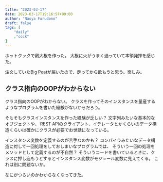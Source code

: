 ```yaml
---
title: "2023-03-17"
date: 2023-03-17T19:16:57+09:00
author: "Naoya Furudono"
draft: false
tags: [
    "daily"
    ,"cock"
]
---
```


ホットクックで鶏大根を作った。
大根に火がうまく通っていて本領発揮を感じた。

注文していた[Big Peat](https://bigpeat.com/)が届いたので、走ってから飲もうと思う。楽しみ。

## クラス指向のOOPがわからない

クラス指向のOOPがわからない。
クラスを作ってそのインスタンスを量産するようなプログラムを書いた経験がないからだろう。

そもそもクラスインスタンスを作った経験が乏しい？
文字列みたいな基本的なオブジェクトや、
REST APIのクライアント、イテレータとかくらいのデータ構造くらいは確かにクラスが必要でお世話になっている。

インスタンス変数を定義するのが苦手なのかも？
コンパイラみたいなデータ構造に対して一回処理をしておしまいなプログラムでは、
そういう一回の処理をメソッドとして定義するのが不自然？
そういうコードを書いているときに、クラスに押し込もうとするとインスタンス変数がモジュール変数に見えてくる。
これは別に問題ないか。

なにがつらいのかわからなくなってきた。

